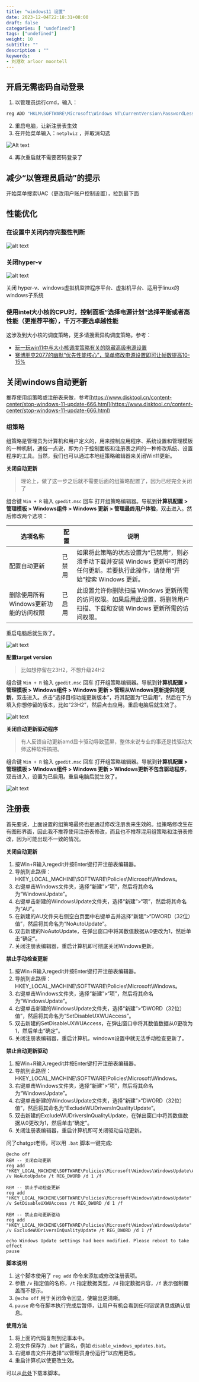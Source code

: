 ```yaml
---
title: "windows11 设置"
date: 2023-12-04T22:18:31+08:00
draft: false
categories: [ "undefined"]
tags: ["undefined"]
weight: 10
subtitle: ""
description : ""
keywords:
- 刘港欢 arloor moontell
---
```


## 开启无需密码自动登录

1. 以管理员运行cmd，输入：

```bash
reg ADD "HKLM\SOFTWARE\Microsoft\Windows NT\CurrentVersion\PasswordLess\Device" /v DevicePasswordLessBuildVersion /t REG_DWORD /d 0 /f
```

2. 重启电脑，让新注册表生效
3. 在开始菜单输入：`netplwiz` ，并取消勾选

![Alt text](/img/cancel-password-login-for-windows11.png)

4. 再次重启就不需要密码登录了


## 减少“以管理员启动”的提示

开始菜单搜索UAC（更改用户账户控制设置），拉到最下面

## 性能优化

### 在设置中关闭内存完整性判断

![alt text](/img/window11-mem-wanzhengxing-protection.png)

### 关闭hyper-v

![alt text](/img/window11-software-and-gongneng.png)

关闭 hyper-v、windows虚拟机监控程序平台、虚拟机平台、适用于linux的windows子系统

### 使用intel大小核的CPU时，控制面板“选择电源计划”选择平衡或者高性能（更推荐平衡），千万不要选卓越性能

这涉及到大小核的调度策略，更多请搜索异构调度策略。参考：

- [玩一玩win11中与大小核调度策略有关的隐藏高级电源设置](https://nga.178.com/read.php?tid=35222326)
- [赛博朋克2077的幽默“优先性能核心”，简单修改电源设置即可让帧数提高10-15%](https://nga.178.com/read.php?tid=39471892)

## 关闭windows自动更新

推荐使用组策略或注册表来做，参考[https://www.disktool.cn/content-center/stop-windows-11-update-666.html](https://www.disktool.cn/content-center/stop-windows-11-update-666.html)

### 组策略

组策略是管理员为计算机和用户定义的，用来控制应用程序、系统设置和管理模板的一种机制，通俗一点说，即为介于控制面板和注册表之间的一种修改系统、设置程序的工具。当然，我们也可以通过本地组策略编辑器来关闭Win11更新。

**关闭自动更新**

> 理论上，做了这一步之后就不需要后面的组策略配置了，因为已经完全关闭了

组合键 `Win + R` 输入 `gpedit.msc` 回车 打开组策略编辑器。导航到**计算机配置 > 管理模板 > Windows组件 > Windows 更新 > 管理最终用户体验**，双击进入。然后修改两个选项：

| 选项名称 | 配置 | 说明 |
| --- | --- | --- |
| 配置自动更新 | 已禁用 | 如果将此策略的状态设置为“已禁用”，则必须手动下载并安装 Windows 更新中可用的任何更新。若要执行此操作，请使用“开始”搜索 Windows 更新。 |
| 删除使用所有Windows更新功能的访问权限 | 已启用 | 此设置允许你删除扫描 Windows 更新所需的访问权限。如果启用此设置，将删除用户扫描、下载和安装 Windows 更新所需的访问权限。 |

重启电脑后就生效了。

![alt text](/img/windows11-gpedit-close-update.png)

**配置target version**

> 比如想停留在23H2，不想升级24H2

组合键 `Win + R` 输入 `gpedit.msc` 回车 打开组策略编辑器。导航到**计算机配置 > 管理模板 > Windows组件 > Windows 更新 > 管理从Windows更新提供的更新**，双击进入。点击“选择目标功能更新版本”，将其配置为“已启用”，然后在下方填入你想停留的版本，比如“23H2”，然后点击应用。重启电脑后就生效了。

![alt text](/img/windows11-gpedit-target-version.png)


**关闭自动更新驱动程序**

> 有人反馈自动更新amd显卡驱动导致蓝屏，整体来说专业的事还是找驱动大师这种软件搞把。

组合键 `Win + R` 输入 `gpedit.msc` 回车 打开组策略编辑器。导航到**计算机配置 > 管理模板 > Windows组件 > Windows 更新 > Windows更新不包含驱动程序**，双击进入，设置为已启用。重启电脑后就生效了。

![alt text](/img/windows11-gpedit-disable-driver-update.png)

## 注册表

首先要说，上面设置的组策略最终也是通过修改注册表来生效的。组策略修改生在有图形界面，因此我不推荐使用注册表修改，而且也不推荐混用组策略和注册表修改，因为可能出现不一致的情况。

**关闭自动更新**

1. 按Win+R输入regedit并按Enter键打开注册表编辑器。
2. 导航到此路径：HKEY_LOCAL_MACHINE\SOFTWARE\Policies\Microsoft\Windows。
3. 右键单击Windows文件夹，选择“新建”>“项”，然后将其命名为“WindowsUpdate”。
4. 右键单击新建的WindowsUpdate文件夹，选择“新建”>“项”，然后将其命名为“AU”。
5. 在新建的AU文件夹右侧空白页面中右键单击并选择“新建”>“DWORD（32位）值”，然后将其命名为“NoAutoUpdate”。
6. 双击新建的NoAutoUpdate，在弹出窗口中将其数值数据从0更改为1，然后单击“确定”。
7. 关闭注册表编辑器，重启计算机即可彻底关闭Windows更新。

**禁止手动检查更新**

1. 按Win+R输入regedit并按Enter键打开注册表编辑器。
2. 导航到此路径：HKEY_LOCAL_MACHINE\SOFTWARE\Policies\Microsoft\Windows。
3. 右键单击Windows文件夹，选择“新建”>“项”，然后将其命名为“WindowsUpdate”。
4. 右键单击新建的WindowsUpdate文件夹，选择“新建”>“DWORD（32位）值”，然后将其命名为“SetDisableUXWUAccess”。
6. 双击新建的SetDisableUXWUAccess，在弹出窗口中将其数值数据从0更改为1，然后单击“确定”。
7. 关闭注册表编辑器，重启计算机，windows设置中就无法手动检查更新了。

**禁止自动更新驱动**

1. 按Win+R输入regedit并按Enter键打开注册表编辑器。
2. 导航到此路径：HKEY_LOCAL_MACHINE\SOFTWARE\Policies\Microsoft\Windows。
3. 右键单击Windows文件夹，选择“新建”>“项”，然后将其命名为“WindowsUpdate”。
4. 右键单击新建的WindowsUpdate文件夹，选择“新建”>“DWORD（32位）值”，然后将其命名为“ExcludeWUDriversInQualityUpdate”。
6. 双击新建的ExcludeWUDriversInQualityUpdate，在弹出窗口中将其数值数据从0更改为1，然后单击“确定”。
7. 关闭注册表编辑器，重启计算机即可关闭驱动自动更新。


问了chatgpt老师，可以用 `.bat` 脚本一键完成:

```batch
@echo off
REM -- 关闭自动更新
reg add "HKEY_LOCAL_MACHINE\SOFTWARE\Policies\Microsoft\Windows\WindowsUpdate\AU" /v NoAutoUpdate /t REG_DWORD /d 1 /f

REM -- 禁止手动检查更新
reg add "HKEY_LOCAL_MACHINE\SOFTWARE\Policies\Microsoft\Windows\WindowsUpdate" /v SetDisableUXWUAccess /t REG_DWORD /d 1 /f

REM -- 禁止自动更新驱动
reg add "HKEY_LOCAL_MACHINE\SOFTWARE\Policies\Microsoft\Windows\WindowsUpdate" /v ExcludeWUDriversInQualityUpdate /t REG_DWORD /d 1 /f

echo Windows Update settings had been modified. Please reboot to take effect
pause
```

**脚本说明**

1. 这个脚本使用了 `reg add` 命令来添加或修改注册表项。
2. 参数 `/v` 指定值的名称，`/t` 指定数据类型，`/d` 指定数据内容，`/f` 表示强制覆盖而不提示。
3. `@echo off` 用于关闭命令回显，使输出更清晰。
4. `pause` 命令在脚本执行完成后暂停，让用户有机会看到任何错误消息或确认信息。

**使用方法**

1. 将上面的代码复制到记事本中。
2. 将文件保存为 `.bat` 扩展名，例如 `disable_windows_updates.bat`。
3. 右键单击文件并选择“以管理员身份运行”以应用更改。
4. 重启计算机以使更改生效。

可以从[此处](/bat/disable_windows_updates.bat)下载本脚本。
